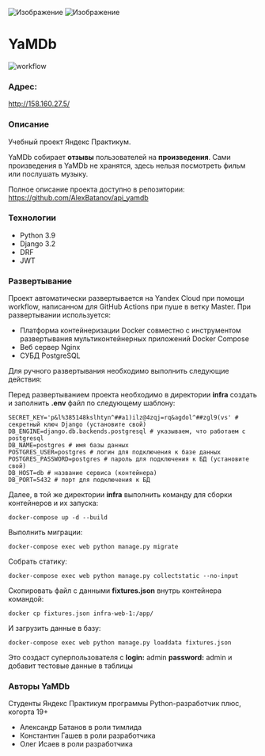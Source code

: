 
![Изображение](https://yastatic.net/q/logoaas/v2/Яндекс.svg?circle=white&color=fff&first=black) ![Изображение](https://yastatic.net/q/logoaas/v2/Практикум.svg?color=fff)

# YaMDb

![workflow](https://github.com/oisaev/yamdb_final/actions/workflows/yamdb_workflow.yml/badge.svg)

### Адрес:
http://158.160.27.5/

### Описание
Учебный проект Яндекс Практикум.

YaMDb собирает **отзывы** пользователей на **произведения**. Сами произведения в YaMDb не хранятся, здесь нельзя посмотреть фильм или послушать музыку.

Полное описание проекта доступно в репозитории:
https://github.com/AlexBatanov/api_yamdb

### Технологии
- Python 3.9
- Django 3.2
- DRF
- JWT

### Развертывание

Проект автоматически развертывается на Yandex Cloud при помощи workflow, написанном для GitHub Actions при пуше в ветку Master. При развертывании используется:
- Платформа контейнеризации Docker совместно с инструментом развертывания мультиконтейнерных приложений Docker Compose
- Веб сервер Nginx
- СУБД PostgreSQL

Для ручного развертывания необходимо выполнить следующие действия:

Перед развертыванием проекта необходимо в директории **infra** создать и заполнить **.env** файл по следующему шаблону:
```
SECRET_KEY='p&l%385148kslhtyn^##a1)ilz@4zqj=rq&agdol^##zgl9(vs' # секретный ключ Django (установите свой)
DB_ENGINE=django.db.backends.postgresql # указываем, что работаем с postgresql
DB_NAME=postgres # имя базы данных
POSTGRES_USER=postgres # логин для подключения к базе данных
POSTGRES_PASSWORD=postgres # пароль для подключения к БД (установите свой)
DB_HOST=db # название сервиса (контейнера)
DB_PORT=5432 # порт для подключения к БД
```
Далее, в той же директории **infra** выполнить команду для сборки контейнеров и их запуска:
```
docker-compose up -d --build
```
Выполнить миграции:
```
docker-compose exec web python manage.py migrate
```
Собрать статику:
```
docker-compose exec web python manage.py collectstatic --no-input
```
Скопировать файл с данными **fixtures.json** внутрь контейнера командой:
```
docker cp fixtures.json infra-web-1:/app/
```
И загрузить данные в базу:
```
docker-compose exec web python manage.py loaddata fixtures.json
```
Это создаст суперпользователя с **login:** admin **password:** admin и добавит тестовые данные в таблицы


### Авторы YaMDb

Студенты Яндекс Практикум программы Python-разработчик плюс, когорта 19+
- Александр Батанов в роли тимлида
- Константин Гашев в роли разработчика
- Олег Исаев в роли разработчика